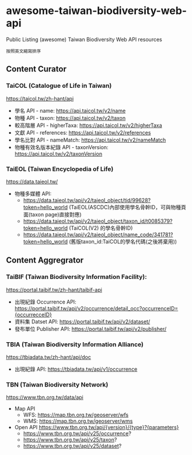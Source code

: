 # awesome-taiwan-biodiversity-web-api
Public Listing (awesome) Taiwan Biodiversity Web API resources

`按照英文縮寫排序`

## Content Curator

### TaiCOL (Catalogue of Life in Taiwan)
https://taicol.tw/zh-hant/api

- 學名 API - name: https://api.taicol.tw/v2/name
- 物種 API - taxon: https://api.taicol.tw/v2/taxon
- 較高階層 API - higherTaxa: https://api.taicol.tw/v2/higherTaxa
- 文獻 API - references: https://api.taicol.tw/v2/references
- 學名比對 API - nameMatch: https://api.taicol.tw/v2/nameMatch
- 物種有效名版本紀錄 API - taxonVersion: https://api.taicol.tw/v2/taxonVersion


### TaiEOL (Taiwan Encyclopedia of Life)
https://data.taieol.tw/

- 物種多媒體 API: 
    - https://data.taieol.tw/api/v2/taieol_object/tid/99628?token=hello_world (TaiEOL(ASCDC)內部使用學名骨幹ID，可與物種頁面(taxon page)直接對應)
    - https://data.taieol.tw/api/v2/taieol_object/taxon_id/t0085379?token=hello_world (TaiCOL(V2) 的學名骨幹ID)
    - https://data.taieol.tw/api/v2/taieol_object/name_code/341781?token=hello_world (舊版taxon_id:TaiCOL的學名代碼(之後將棄用))

## Content Aggregrator


### TaiBIF (Taiwan Biodiversity Information Facility):
https://portal.taibif.tw/zh-hant/taibif-api

- 出現紀錄 Occurrence API: https://portal.taibif.tw/api/v2/occurrence/detail_occ?occurrenceID={occurrecceID}
- 資料集 Datset API: https://portal.taibif.tw/api/v2/dataset/
- 發布單位 Publisher API: https://portal.taibif.tw/api/v2/publisher/

### TBIA (Taiwan Biodiversity Information Alliance)
https://tbiadata.tw/zh-hant/api/doc

- 出現紀錄 API: https://tbiadata.tw/api/v1/occurrence


### TBN (Taiwan Biodiversity Network)
https://www.tbn.org.tw/data/api

- Map API
  - WFS: https://map.tbn.org.tw/geoserver/wfs
  - WMS: https://map.tbn.org.tw/geoserver/wms
- Open API https://www.tbn.org.tw/api/{version}/{type}?{parameters}
  - https://www.tbn.org.tw/api/v25/occurrence?
  - https://www.tbn.org.tw/api/v25/taxon?
  - https://www.tbn.org.tw/api/v25/dataset?
